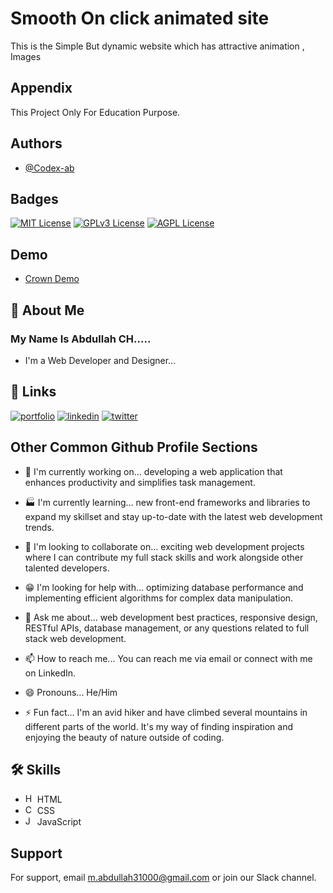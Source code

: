 
# Smooth On click animated site

This is the Simple But dynamic website which has attractive 
animation , Images 
    
## Appendix

This Project Only For Education Purpose.

## Authors

- [@Codex-ab](https://www.github.com/Codex-ab)


## Badges

[![MIT License](https://img.shields.io/badge/License-MIT-green.svg)](https://choosealicense.com/licenses/mit/)
[![GPLv3 License](https://img.shields.io/badge/License-GPL%20v3-yellow.svg)](https://opensource.org/licenses/)
[![AGPL License](https://img.shields.io/badge/license-AGPL-blue.svg)](http://www.gnu.org/licenses/agpl-3.0)



## Demo

- [Crown Demo](https://codex-ab.github.io/testweb.github.io/)






## 🚀 About Me
### My Name Is Abdullah CH.....
- I'm a Web Developer and Designer...


## 🔗 Links
[![portfolio](https://img.shields.io/badge/my_portfolio-000?style=for-the-badge&logo=ko-fi&logoColor=white)](https://katherineoelsner.com/)
[![linkedin](https://img.shields.io/badge/linkedin-0A66C2?style=for-the-badge&logo=linkedin&logoColor=white)](https://www.linkedin.com/)
[![twitter](https://img.shields.io/badge/twitter-1DA1F2?style=for-the-badge&logo=twitter&logoColor=white)](https://twitter.com/)


## Other Common Github Profile Sections
- 👨 I'm currently working on... developing a web application that enhances productivity and simplifies task management.

- 🏭 I'm currently learning... new front-end frameworks and libraries to expand my skillset and stay up-to-date with the latest web development trends.

- 👯‍ I'm looking to collaborate on... exciting web development projects where I can contribute my full stack skills and work alongside other talented developers.

- 😁 I'm looking for help with... optimizing database performance and implementing efficient algorithms for complex data manipulation.

- 💬 Ask me about... web development best practices, responsive design, RESTful APIs, database management, or any questions related to full stack web development.

- 📫 How to reach me... You can reach me via email or connect with me on LinkedIn.

- 😄 Pronouns... He/Him

- ⚡️ Fun fact... I'm an avid hiker and have climbed several mountains in different parts of the world. It's my way of finding inspiration and enjoying the beauty of nature outside of coding.

## 🛠 Skills
- <img src="https://upload.wikimedia.org/wikipedia/commons/6/61/HTML5_logo_and_wordmark.svg" alt="HTML" width="15px"> HTML 
- <img src="https://upload.wikimedia.org/wikipedia/commons/d/d5/CSS3_logo_and_wordmark.svg" alt="CSS" width="15px"> CSS 
- <img src="https://upload.wikimedia.org/wikipedia/commons/9/99/Unofficial_JavaScript_logo_2.svg" alt="JavaScript" width="15px"> JavaScript


## Support

For support, email m.abdullah31000@gmail.com or join our Slack channel.

